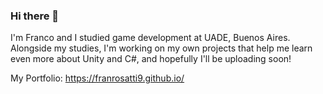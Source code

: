 ### Hi there 👋

I'm Franco and I studied game development at UADE, Buenos Aires. 
Alongside my studies, I'm working on my own projects that help me learn even more about Unity and C#, and hopefully I'll be uploading soon!

My Portfolio: https://franrosatti9.github.io/
<!--
**franrosatti9/franrosatti9** is a ✨ _special_ ✨ repository because its `README.md` (this file) appears on your GitHub profile.

Here are some ideas to get you started:

- 🔭 I’m currently working on ...
- 🌱 I’m currently learning ...
- 👯 I’m looking to collaborate on ...
- 🤔 I’m looking for help with ...
- 💬 Ask me about ...
- 📫 How to reach me: ...
- 😄 Pronouns: ...
- ⚡ Fun fact: ...
-->
